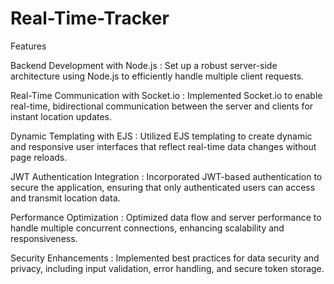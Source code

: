# Real-Time-Tracker
Features

Backend Development with Node.js :
Set up a robust server-side architecture using Node.js to efficiently handle multiple client requests.

Real-Time Communication with Socket.io :
Implemented Socket.io to enable real-time, bidirectional communication between the server and clients for instant location updates.

Dynamic Templating with EJS :
Utilized EJS templating to create dynamic and responsive user interfaces that reflect real-time data changes without page reloads.

JWT Authentication Integration :
Incorporated JWT-based authentication to secure the application, ensuring that only authenticated users can access and transmit location data.

Performance Optimization :
Optimized data flow and server performance to handle multiple concurrent connections, enhancing scalability and responsiveness.

Security Enhancements :
Implemented best practices for data security and privacy, including input validation, error handling, and secure token storage.
